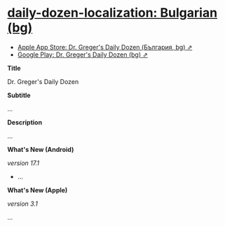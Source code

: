 # [daily-dozen-localization: Bulgarian (bg)][t]
[t]:https://github.com/nutritionfactsorg

* [Apple App Store: Dr. Greger's Daily Dozen (България, bg) ⇗](https://apps.apple.com/bg/app/dr-gregers-daily-dozen/id1060700802)
* [Google Play: Dr. Greger's Daily Dozen (bg) ⇗](https://play.google.com/store/apps/details?id=org.nutritionfacts.dailydozen&hl=bg)

**Title**

Dr. Greger's Daily Dozen

**Subtitle**

...

**Description**

...

**What's New (Android)**

_version 17.1_

* ...

**What's New (Apple)**

_version 3.1_

...